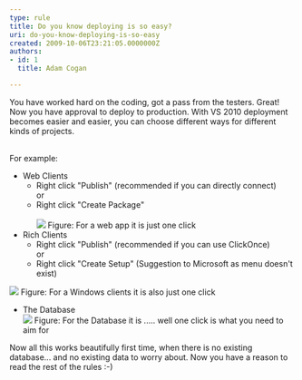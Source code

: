 ```yaml
---
type: rule
title: Do you know deploying is so easy?
uri: do-you-know-deploying-is-so-easy
created: 2009-10-06T23:21:05.0000000Z
authors:
- id: 1
  title: Adam Cogan

---
```


 You have worked hard on the coding, got a pass from the testers. Great! Now you have approval to deploy to production. With VS 2010 deployment becomes easier and easier, you can choose different ways for different kinds of projects.

<br>For example: <br> 
- Web Clients
    - Right click "Publish" (recommended if you can directly connect) 
<br>        or
    - Right click "Create Package"
<br>         <br>        ![](/Standards/SoftwareDevelopment/RulesToBetterSQLServerSchemaDeployment/PublishingImages/PublishWeb.jpg) Figure: For a web app it is just one click
- Rich Clients
    - Right click "Publish" (recommended if you can use ClickOnce) 
<br>        or
    - Right click "Create Setup" (Suggestion to Microsoft as menu doesn't exist)

![](/Standards/SoftwareDevelopment/RulesToBetterSQLServerSchemaDeployment/PublishingImages/PublishRichClient.jpg) Figure: For a Windows clients it is also just one click
- The Database<br>    ![](/Standards/SoftwareDevelopment/RulesToBetterSQLServerSchemaDeployment/PublishingImages/PublishDatabase.jpg) Figure: For the Database it is ..... well one click is what you need to aim for

 Now all this works beautifully first time, when there is no existing database... and no existing data to worry about. Now you have a reason to read the rest of the rules :-)    
